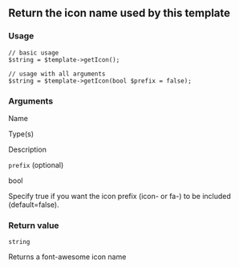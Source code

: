 Return the icon name used by this template
------------------------------------------

### Usage

    // basic usage
    $string = $template->getIcon();
    
    // usage with all arguments
    $string = $template->getIcon(bool $prefix = false);

### Arguments

Name

Type(s)

Description

`prefix` (optional)

bool

Specify true if you want the icon prefix (icon- or fa-) to be included (default=false).

### Return value

`string`

Returns a font-awesome icon name

